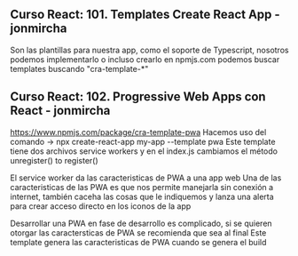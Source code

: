 ## Curso React: 101. Templates Create React App - jonmircha

Son las plantillas para nuestra app, como el soporte de Typescript, nosotros podemos implementarlo o incluso crearlo
en npmjs.com podemos buscar templates buscando "cra-template-\*"

## Curso React: 102. Progressive Web Apps con React - jonmircha

https://www.npmjs.com/package/cra-template-pwa
Hacemos uso del comando -> npx create-react-app my-app --template pwa
Este template tiene dos archivos service workers y en el index.js cambiamos el método unregister() to register()

El service worker da las caracteristicas de PWA a una app web
Una de las caracteristicas de las PWA es que nos permite manejarla sin conexión a internet, también caceha las cosas que le indiquemos y lanza una alerta para crear acceso directo en los iconos de la app

Desarrollar una PWA en fase de desarrollo es complicado, si se quieren otorgar las caractersticas de PWA se recomienda que sea al final
Este template genera las caracteristicas de PWA cuando se genera el build
